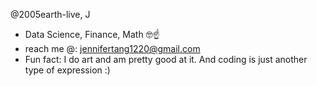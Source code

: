 @2005earth-live, J
- Data Science, Finance, Math 🤓☝️
- reach me @: jennifertang1220@gmail.com
- Fun fact: I do art and am pretty good at it. And coding is just another type of expression :)

<!---
2005earth-live/2005earth-live is a ✨ special ✨ repository because its `README.md` (this file) appears on your GitHub profile.
You can click the Preview link to take a look at your changes.
--->
